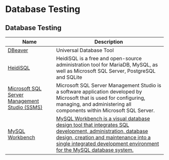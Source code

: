 # Database Testing

## Database Testing
| Name      | Description |
| ----------- | ----------- |
| [DBeaver](https://dbeaver.io/)      | Universal Database Tool       |
| [HeidiSQL](https://www.heidisql.com/)   | HeidiSQL is a free and open-source administration tool for MariaDB, MySQL, as well as Microsoft SQL Server, PostgreSQL and SQLite        |
| [Microsoft SQL Server Management Studio (SSMS)](https://learn.microsoft.com/en-us/sql/ssms/download-sql-server-management-studio-ssms?view=sql-server-ver16)      | Microsoft SQL Server Management Studio is a software application developed by Microsoft that is used for configuring, managing, and administering all components within Microsoft SQL Server.       |
| [MySQL Workbench](https://www.mysql.com/products/workbench/)      | [MySQL Workbench is a visual database design tool that integrates SQL development, administration, database design, creation and maintenance into a single integrated development environment for the MySQL database system.](https://www.mysql.com/products/workbench/)       |
